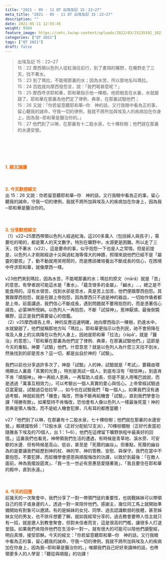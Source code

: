 ```yaml
---
title: "2021 - 05 - 11 QT 出埃及記 15：22~27"
meta_title: "2021 - 05 - 11 QT 出埃及記 15：22~27"
description: ""
date: 2021-05-11 12:55:45
weight: 9504
feature_image: https://cmtc.tw/wp-content/uploads/2022/03/15235392_10211799862337740_180693556567566654_o-1.webp
categories: ["QT 2021"]
tags: ["QT 2021"]
draft: false
---
```


<blockquote>出埃及記 15：22~27<br />
15：22 摩西領以色列人從紅海往前行，到了書珥的曠野，在曠野走了三天，找不著水。<br />
15：23 到了瑪拉，不能喝那裏的水；因為水苦，所以那地名叫瑪拉。<br />
15：24 百姓就向摩西發怨言，說：「我們喝甚麼呢？」<br />
15：25 摩西呼求耶和華，耶和華指示他一棵樹。他把樹丟在水裏，水就變甜了。耶和華在那裏為他們定了律例、典章，在那裏試驗他們；<br />
15：26 又說：「你若留意聽耶和華─你　神的話，又行我眼中看為正的事，留心聽我的誡命，守我一切的律例，我就不將所加與埃及人的疾病加在你身上，因為我─耶和華是醫治你的。」<br />
15：27 他們到了以琳，在那裏有十二股水泉，七十棵棕樹；他們就在那裏的水邊安營。</blockquote><br />
&nbsp;<br />
<br />
&nbsp;<br />
<br />
<span style="color: #ff6600;"><strong>1. </strong><strong>經文誦讀</strong></span><br />
<br />
<span style="color: #ff6600;"><strong> </strong></span><br />
<br />
<span style="color: #ff6600;"><strong>2. 今天默想</strong><strong>經文<br />
</strong></span>出 15：26 又說：你若留意聽耶和華─你　神的話，又行我眼中看為正的事，留心聽我的誡命，守我一切的律例，我就不將所加與埃及人的疾病加在你身上，因為我─耶和華是醫治你的。<br />
<br />
&nbsp;<br />
<br />
<span style="color: #ff6600;"><strong>3. 分享默想經文<br />
</strong></span>（1）v22~25摩西帶領以色列人經過紅海，這200多萬人（包括婦人與孩子），需要吃的喝的，都是驚人的天文數字。特別在曠野中，水源更是困難。所以走了三天，找不著水（v22），這是要命的事，似乎抱怨一下也是人之常情。但是前提是，以色列人才剛剛經過十災與過紅海等偉大的神蹟，照理來說他們已經不是「屬靈的嬰孩」了，動不動就用哭用鬧的，而是應該確培養出不斷成長的信心，在困境中呼求耶和華，就像摩西一樣。<br />
<br />
v23他們來到瑪拉，因為水苦，不能喝那裏的水；瑪拉的原文（mārâ）就是「苦」的意思。有學者說可能這水是「重水」、「蘊含很多的金屬」、「鹹水」…，總之是不能食用的。沒有水很苦，找到水卻是苦水，真是苦上加苦，他們便跟摩西抱怨。其實跟摩西抱怨，就是在跟上帝抱怨，因為摩西只不過是神的器皿，一切始作俑者都是上帝。前面講過，我們信心不斷成長，遇到問題就不要用抱怨的，而是憑著信心禱告，必蒙神所悅納。以色列人一再抱怨，不斷「試探神」，惹神厭煩，最後倒斃曠野，這正是我們需要留心的借鑑。<br />
（2）v25摩西禱告上帝，神的反應迅速明確，祂向摩西指示一棵樹，扔進水中，水就變甜了，他們就稱那地方叫「瑪拉」。耶和華更指示以色列民，祂不會把降在埃及人身上的災病降在以色列人身上，因祂是耶和華「拉法」（rāpā’，就是「醫治」的意思）。「耶和華在那裏為他們定了律例、典章，在那裏試驗他們。」這節是今天的重點，神要「試驗」他們。什麼意思？就是以色列人為什麼三天找不到水，然後找到的卻是苦水？這一切，都是出自於神的「試驗」。<br />
<br />
我們以前也分享過許多次了，神是「試驗」人的神，試驗就是「考試」，要藉由環境顯出人裏面「真實的光景」，特別是測試一個人，到底有沒有「相信神」，到底肯不肯「順服神」。神一再給人恩典，一再幫助人成長，但是不是人用嘴巴說說，而是透過「萬事互相效力」，可以考驗出一個人真實的愛心與信心。上帝曾經試驗過亞當夏娃，試驗過亞伯拉罕…，如今也在試驗我們「每一個人」。如果我們沒有通過考驗，神就給我們「機會」悔改，然後不斷再給機會「試驗」，直到我們學會功課「得勝有餘」。如果堅持不肯悔改，恐怕會有人像以色列人一樣最後死當！神的恩典是領人悔改，而不是給人機會犯罪，凡有耳的都應當聽！<br />
<br />
v27「他們到了以琳，在那裏有十二股水泉，七十棵棕樹；他們就在那裏的水邊安營。」賴建國牧師：「12股水泉（正好分配給12支派），70棵棕櫚樹（正好代表當初隨雅各下埃及的70個人，出 1：1~6），他們在這裡留下曠野旅程中最美好的回憶。」這裏我們也看見，神帶領我們生活的遭遇，有時候是青草地、溪水旁、可安歇的水邊．但有時候是高山、低谷，甚至是「死蔭的幽谷」。但重點，死蔭的幽谷為的是要讓我們經歷到神的杖、神的竿、神的管教、安慰、與保守。我們在當中不要抱怨，不要犯罪，而趁機學會感恩與順服悔改的功課，以致於到最後：「在敵人面前，神為我擺設筵席」、「我一生一世必有恩惠慈愛隨著我」、「我且要住在耶和華的殿中，直到永遠。」<br />
<br />
&nbsp;<br />
<br />
<span style="color: #ff6600;"><strong>4. 今天的回應<br />
</strong></span>前幾天的一次聚會中，我們分享了一對一帶領門徒的重要性，也挑戰姊妹可以帶領自己的孩子或身邊的人，透過一對一來陪伴他們。感謝主，幾位同工馬上就開始準備開始有對象可以邀請。有的是姊妹的女兒、同學、過去認識軟弱的肢體，甚至姊妹女兒的男友，也不排斥想要了解。就如我經常分享的，過去教會要帶人信主就只有一招，就是邀人到教會聚會，但對未信者而言，這是很高的門檻，讓很多人打退堂鼓。如果我們肯陪伴他們在生活中一對一，就有很大的可能可以陪他們讀聖經，明白真理，接受耶穌。今天的經文：「你若留意聽耶和華─你　神的話，又行我眼中看為正的事，留心聽我的誡命，守我一切的律例，我就不將所加與埃及人的疾病加在你身上，因為我─耶和華是醫治你的。」唯願我們自己好好來讀神的話，也帶領更多人的人學習：「聽從與順服」的功課！<br />
<br />
&nbsp;
        
